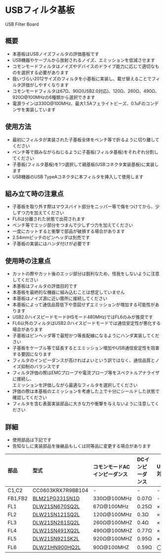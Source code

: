 # USBフィルタ基板
USB Filter Board

## 概要
 * 本基板はUSBノイズフィルタの評価基板です  
 * USB機器やケーブルから放射されるノイズ、エミッションを低減させます  
 * コモンモードフィルタはノイズやデバイスのドライブ能力に応じて適切なものを選択する必要があります  
 * 扱いづらい2012サイズのフィルタを小基板に実装し、載せ替えることでフィルタ評価がしやすくなります  
 * コモンモードフィルタは67Ω、90Ω(USB2.0対応)、120Ω、260Ω、490Ω、920Ω@100MHzの6種類から選択できます  
 * 電源ラインは330Ω@100MHz、最大1.5Aフェライトビーズ、0.1uFのコンデンサを実装しています  

## 使用方法
 * 最初にフィルタが実装された子基板全体をペンチ等で折るように切り離してください  
 * ペンチ等で掴みながらねじるように子基板(フィルタ基板)をそれぞれ分割してください  
 * 子基板(フィルタ基板)を1つ選択して親基板(USBコネクタ実装基板)に実装します  
 * USB機器のUSB TypeAコネクタに本フィルタを挿入して使用します   

## 組み立て時の注意点
 * 子基板を取り外す際はマウスバイト部分をニッパー等で傷をつけてから、少しずつ力を加えてください
 * FL6は分離された状態で出荷されます  
 * ペンチ等でエッジ部分をつまんで少しずつ力を加えてください  
 * 一度にカットすると衝撃で部品が破損する場合があります  
 * 2.54mmピッチのピンヘッダは別売です  
 * 子基板の実装にはハンダ付けが必要です  

## 使用時の注意点
 * カットの際やカット後のエッジ部分は鋭利なため、怪我をしないように注意してください  
 * 本基板はフィルタの評価目的です  
 * 本基板を最終的な機器に組み込むことは想定していません  
 * 本基板はノイズ源に近い箇所に接続してください  
 * 本基板によって通信品質低下や意図せずエミッションが増加する可能性があります
 * USB2.0ハイスピードモード(HSモード480MHz)ではFL6のみが推奨です  
 * FL6以外のフィルタはUSB2.0ハイスピードモードでは通信安定性が悪化する場合があります  
 * 子基板はピンヘッダ等で最短かつ等長配線になるようにハンダ実装してください  
 * 子基板をケーブル等で延長するとエミッション増加やUSB通信安定性を阻害する要因になります  
 * フィルタのインピーダンスが高ければよいという訳ではなく、通信品質とノイズ抑制のバランスです  
 * フィルタ評価の際はEMCプローブや電流プローブ等をスペクトルアナライザに接続し、  
   エミッションを評価しながら最適なフィルタを選択してください  
 * 評価の際は本基板のエミッションを考慮した上で十分にシールドした状態で確認してください  
 * フィルタを含む表面実装部品に大きな力や衝撃を与えないように注意してください  
 
    
## 詳細
 * 使用部品は下記です  
 * 告知なしに実装部品を後継品もしくは同等品に変更する場合があります  

| 部品 | 型式 | コモンモードACインピーダンス | DCインピーダンス | USB2.0対応 | 
|:-----------|:------------|:------------|:------------|:------------|
| C1,C2 | CC0603KRX7R9BB104 | - | - |- |
| FB1,FB2 | [BLM21PG331SN1D][0] | 330Ω@100MHz | 0.07Ω | - |
| FL1 | [DLW21SN670SQ2L][1] | 67Ω@100MHz | 0.25Ω | × |
| FL2 |	[DLW21SN121SQ2L][2] | 120Ω@100MHz | 0.3Ω | × |
| FL3 |	[DLW21SN261SQ2L][3] | 260Ω@100MHZ | 0.4Ω | 	× |
| FL4 |	[DLW21SN491XQ2L][4] | 490Ω@100MHZ | 0.77Ω | × |	
| FL5 |	[DLW21SN921SK2L][5] | 920Ω@100MHZ | 0.95Ω | × |	
| FL6 |	[DLW21HN900HQ2L][6] | 90Ω@100MHZ | 0.59Ω | 	〇 |

[0]: https://www.murata.com/ja-jp/products/productdetail?partno=BLM21PG331SN1D
[1]: https://www.murata.com/ja-jp/products/productdetail?partno=DLW21SN670SQ2%23
[2]: https://www.murata.com/ja-jp/products/productdetail?partno=DLW21SN121SQ2%23
[3]: https://www.murata.com/ja-jp/products/productdetail?partno=DLW21SN261SQ2%23
[4]: https://www.murata.com/ja-jp/products/productdetail?partno=DLW21SN491XQ2%23
[5]: https://www.murata.com/ja-jp/products/productdetail?partno=DLW21SN921SK2%23
[6]: https://www.murata.com/ja-jp/products/productdetail?partno=DLW21HN900HQ2%23
